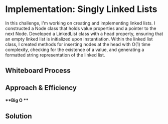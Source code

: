 
# Implementation: Singly Linked Lists
In this challenge, I'm working on creating and implementing linked lists. I constructed a Node class
that holds value properties and a pointer to the next Node. Developed a LinkedList class with a head 
property, ensuring that an empty linked list is initialized upon instantiation. Within the linked list 
class, I created methods for inserting nodes at the head with O(1) time complexity, checking for the existence
of a value, and generating a formatted string representation of the linked list.


## Whiteboard Process
<!-- Embedded whiteboard image -->

## Approach & Efficiency
<!-- What approach did you take? Why? What is the Big O space/time for this approach? -->

#### **Big O **

## Solution
<!-- Show how to run your code, and examples of it in action -->

